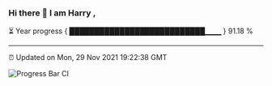 ### Hi there 👋 I am Harry , 

⏳ Year progress { ███████████████████████████▁▁▁ } 91.18 %

---

⏰ Updated on Mon, 29 Nov 2021 19:22:38 GMT

![Progress Bar CI](https://github.com/duykhang68/duykhang68/workflows/Progress%20Bar%20CI/badge.svg)
